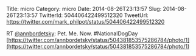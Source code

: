 Title: micro
Category: micro
Date: 2014-08-26T23:13:57
Slug: 2014-08-26T23:13:57
TwitterId: 504406422499512320
TweetUrl: https://twitter.com/mark_philpot/status/504406422499512320

RT [@annbordetsky](https://twitter.com/annbordetsky): Pet. Me. Now. #NationalDogDay [https://twitter.com/annbordetsky/status/504381853575286784/photo/1](https://twitter.com/annbordetsky/status/504381853575286784/photo/1)